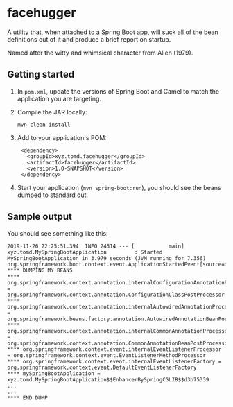 # facehugger

A utility that, when attached to a Spring Boot app, will suck all of the bean definitions out of it and produce a brief report on startup.

Named after the witty and whimsical character from Alien (1979).

## Getting started

1.  In `pom.xml`, update the versions of Spring Boot and Camel to match the application you are targeting.

2.  Compile the JAR locally:

        mvn clean install

3. Add to your application's POM:

        <dependency>
          <groupId>xyz.tomd.facehugger</groupId>
          <artifactId>facehugger</artifactId>
          <version>1.0-SNAPSHOT</version>
        </dependency>

4.  Start your application (`mvn spring-boot:run`), you should see the beans dumped to standard out.

## Sample output

You should see something like this:

```
2019-11-26 22:25:51.394  INFO 24514 --- [           main] xyz.tomd.MySpringBootApplication         : Started MySpringBootApplication in 3.979 seconds (JVM running for 7.356)
org.springframework.boot.context.event.ApplicationStartedEvent[source=org.springframework.boot.SpringApplication@2e23452f]
**** DUMPING MY BEANS
**** org.springframework.context.annotation.internalConfigurationAnnotationProcessor = org.springframework.context.annotation.ConfigurationClassPostProcessor
**** org.springframework.context.annotation.internalAutowiredAnnotationProcessor = org.springframework.beans.factory.annotation.AutowiredAnnotationBeanPostProcessor
**** org.springframework.context.annotation.internalCommonAnnotationProcessor = org.springframework.context.annotation.CommonAnnotationBeanPostProcessor
**** org.springframework.context.event.internalEventListenerProcessor = org.springframework.context.event.EventListenerMethodProcessor
**** org.springframework.context.event.internalEventListenerFactory = org.springframework.context.event.DefaultEventListenerFactory
**** mySpringBootApplication = xyz.tomd.MySpringBootApplication$$EnhancerBySpringCGLIB$$d3b75339
...
...
**** END DUMP
```
